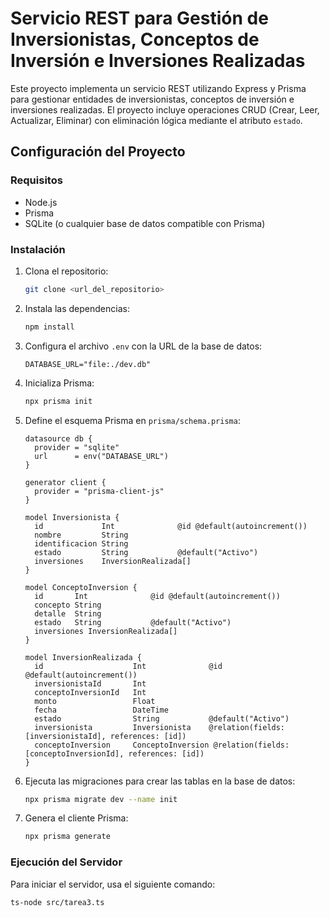 # Servicio REST para Gestión de Inversionistas, Conceptos de Inversión e Inversiones Realizadas

Este proyecto implementa un servicio REST utilizando Express y Prisma para gestionar entidades de inversionistas, conceptos de inversión e inversiones realizadas. El proyecto incluye operaciones CRUD (Crear, Leer, Actualizar, Eliminar) con eliminación lógica mediante el atributo `estado`.

## Configuración del Proyecto

### Requisitos

- Node.js
- Prisma
- SQLite (o cualquier base de datos compatible con Prisma)

### Instalación

1. Clona el repositorio:
    ```sh
    git clone <url_del_repositorio>
    ```

2. Instala las dependencias:
    ```sh
    npm install
    ```

3. Configura el archivo `.env` con la URL de la base de datos:
    ```plaintext
    DATABASE_URL="file:./dev.db"
    ```

4. Inicializa Prisma:
    ```sh
    npx prisma init
    ```

5. Define el esquema Prisma en `prisma/schema.prisma`:
    ```prisma
    datasource db {
      provider = "sqlite"
      url      = env("DATABASE_URL")
    }

    generator client {
      provider = "prisma-client-js"
    }

    model Inversionista {
      id             Int              @id @default(autoincrement())
      nombre         String
      identificacion String
      estado         String           @default("Activo")
      inversiones    InversionRealizada[]
    }

    model ConceptoInversion {
      id       Int              @id @default(autoincrement())
      concepto String
      detalle  String
      estado   String           @default("Activo")
      inversiones InversionRealizada[]
    }

    model InversionRealizada {
      id                    Int              @id @default(autoincrement())
      inversionistaId       Int
      conceptoInversionId   Int
      monto                 Float
      fecha                 DateTime
      estado                String           @default("Activo")
      inversionista         Inversionista    @relation(fields: [inversionistaId], references: [id])
      conceptoInversion     ConceptoInversion @relation(fields: [conceptoInversionId], references: [id])
    }
    ```

6. Ejecuta las migraciones para crear las tablas en la base de datos:
    ```sh
    npx prisma migrate dev --name init
    ```

7. Genera el cliente Prisma:
    ```sh
    npx prisma generate
    ```

### Ejecución del Servidor

Para iniciar el servidor, usa el siguiente comando:
```sh
ts-node src/tarea3.ts
